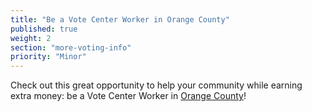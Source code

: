 ```yaml
---
title: "Be a Vote Center Worker in Orange County"
published: true
weight: 2
section: "more-voting-info"
priority: "Minor"
---
```


Check out this great opportunity to help your community while earning extra money: be a Vote Center Worker in [Orange County](https://www.ocvote.com/about/careers/join)!